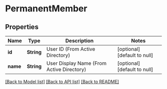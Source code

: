 # PermanentMember
## Properties

Name | Type | Description | Notes
------------ | ------------- | ------------- | -------------
**id** | **String** | User ID (From Active Directory) | [optional] [default to null]
**name** | **String** | User Display Name (From Active Directory) | [optional] [default to null]

[[Back to Model list]](../README.md#documentation-for-models) [[Back to API list]](../README.md#documentation-for-api-endpoints) [[Back to README]](../README.md)

